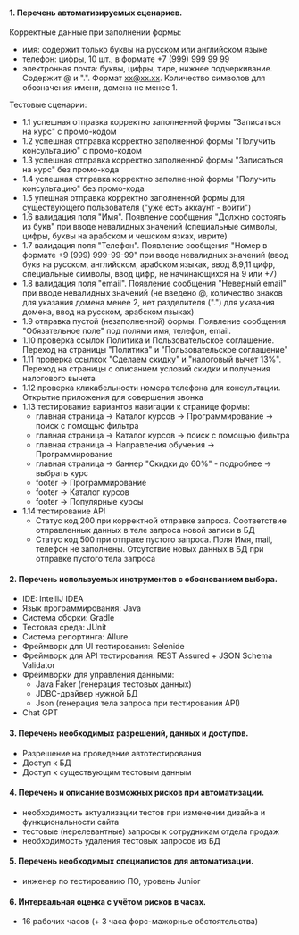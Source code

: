 #### 1. Перечень автоматизируемых сценариев.

Корректные данные при заполнении формы:
 - имя: содержит только буквы на русском или английском языке
 - телефон: цифры, 10 шт., в формате +7 (999) 999 99 99 
 - электронная почта: буквы, цифры, тире, нижнее подчеркивание. Содержит @ и ".". Формат xx@xx.xx. Количество символов для обозначения имени, домена не менее 1.

Тестовые сценарии:
* 1.1 успешная отправка корректно заполненной формы "Записаться на курс" с промо-кодом
* 1.2 успешная отправка корректно заполненной формы "Получить консультацию" с промо-кодом
* 1.3 успешная отправка корректно заполненной формы "Записаться на курс" без промо-кода
* 1.4 успешная отправка корректно заполненной формы "Получить консультацию" без промо-кода
* 1.5 упешная отправка корректно заполненной формы для существующего пользователя ("уже есть аккаунт - войти")
* 1.6 валидация поля "Имя". Появление сообщения "Должно состоять из букв" при вводе невалидных значений (специальные символы, цифры, буквы на арабском и чешском язках, иврите)
* 1.7 валидация поля "Телефон". Появление сообщения "Номер в формате +9 (999) 999-99-99" при вводе невалидных значений (ввод букв на русском, английском, арабском языках, ввод 8,9,11 цифр, специальные символы, ввод цифр, не начинающихся на 9 или +7)
* 1.8 валидация поля "email". Появление сообщения "Неверный email" при вводе невалидных значений (не введено @, количество знаков для указания домена менее 2, нет разделителя (".") для указания домена, ввод на русском, арабском языках)
* 1.9 отправка пустой (незаполненной) формы. Появление сообщения "Обязательное поле" под полями имя, телефон, email.
* 1.10 проверка ссылок Политика и Пользовательское соглашение. Переход на страницы "Политика" и "Пользовательское соглашение"
* 1.11 проверка ссылкок "Сделаем скидку" и "налоговый вычет 13%". Переход на страницы с описанием условий скидки и получения налогового вычета
* 1.12 проверка кликабельности номера телефона для консультации. Открытие приложения для совершения звонка
* 1.13 тестирование вариантов навигации к странице формы: 
  - главная страница -> Каталог курсов -> Программирование -> поиск с помощью фильтра
  - главная страница -> Каталог курсов -> поиск с помощью фильтра
  - главная страница -> Направления обучения -> Программирование
  - главная страница -> баннер "Скидки до 60%" - подробнее -> выбрать курс
  - footer -> Программирование
  - footer -> Каталог курсов
  - footer -> Популярные курсы
 * 1.14 тестирование API
   - Статус код 200 при корректной отправке запроса. Соответствие отправленных данных в теле запроса новой записи в БД
   - Статус код 500 при отпраке пустого запроса. Поля Имя, mail, телефон не заполнены. Отсутствие новых данных в БД при отправке пустого тела запроса


#### 2. Перечень используемых инструментов с обоснованием выбора.

* IDE: IntelliJ IDEA
* Язык программирования: Java
* Система сборки: Gradle
* Тестовая среда: JUnit 
* Система репортинга: Allure 
* Фреймворк для UI тестирования: Selenide 
* Фреймворк для API тестирования: REST Assured + JSON Schema Validator 
* Фреймворки для управления данными: 
  - Java Faker (генерация тестовых данных)
  - JDBC-драйвер нужной БД  
  - Json (генерация тела запроса при тестировании API)
 * Chat GPT

#### 3. Перечень необходимых разрешений, данных и доступов.
* Разрешение на проведение автотестирования
* Доступ к БД
* Доступ к существующим тестовым данным

#### 4. Перечень и описание возможных рисков при автоматизации.
 - необходимость актуализации тестов при изменении дизайна и функциональности сайта
 - тестовые (нерелевантные) запросы к сотрудникам отдела продаж
 - необходимость удаления тестовых запросов из БД

#### 5. Перечень необходимых специалистов для автоматизации.
* инженер по тестированию ПО, уровень Junior

#### 6. Интервальная оценка с учётом рисков в часах.
* 16 рабочих часов (+ 3 часа форс-мажорные обстоятельства)
